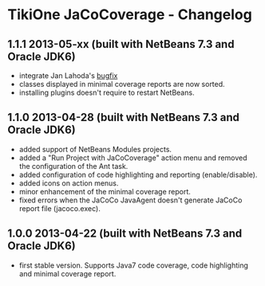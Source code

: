 # TikiOne JaCoCoverage - Changelog

## 1.1.1 2013-05-xx (built with NetBeans 7.3 and Oracle JDK6)

* integrate Jan Lahoda's [bugfix](https://github.com/jonathanlermitage/tikione-jacocoverage/pull/3)
* classes displayed in minimal coverage reports are now sorted.
* installing plugins doesn't require to restart NetBeans.

## 1.1.0 2013-04-28 (built with NetBeans 7.3 and Oracle JDK6)

* added support of NetBeans Modules projects.
* added a "Run Project with JaCoCoverage" action menu and removed the configuration of the Ant task.
* added configuration of code highlighting and reporting (enable/disable).
* added icons on action menus.
* minor enhancement of the minimal coverage report.
* fixed errors when the JaCoCo JavaAgent doesn't generate JaCoCo report file (jacoco.exec).

## 1.0.0 2013-04-22 (built with NetBeans 7.3 and Oracle JDK6)

* first stable version. Supports Java7 code coverage, code highlighting and minimal coverage report.
